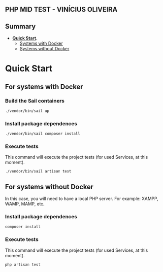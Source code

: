 ## PHP MID TEST - VINÍCIUS OLIVEIRA


## Summary
- **[Quick Start](#quick-start)**.
  - [Systems with Docker](#for-systems-with-docker)
  - [Systems without Docker](#for-systems-without-docker)

# Quick Start

## For systems with Docker

### Build the Sail containers

```sh
./vendor/bin/sail up
```

### Install package dependences

```sh
./vendor/bin/sail composer install
```


### Execute tests

This command will execute the project tests (for used Services, at this moment).

```sh
./vendor/bin/sail artisan test
```

## For systems without Docker
In this case, you will need to have a local PHP server. For example: XAMPP, WAMP, MAMP, etc.

### Install package dependences

```sh
composer install
```
### Execute tests

This command will execute the project tests (for used Services, at this moment).

```sh
php artisan test
```

